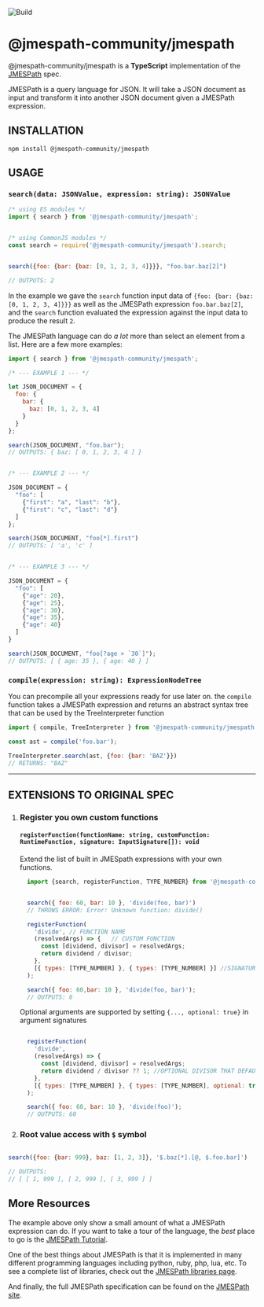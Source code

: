 ![Build](https://github.com/jmespath-community/typescript-jmespath/actions/workflows/nodejs.yml/badge.svg?branch=main)

# @jmespath-community/jmespath


@jmespath-community/jmespath is a **TypeScript** implementation of the [JMESPath](https://jmespath.site/) spec.

JMESPath is a query language for JSON. It will take a JSON document
as input and transform it into another JSON document
given a JMESPath expression.

## INSTALLATION

```
npm install @jmespath-community/jmespath
```

## USAGE

### `search(data: JSONValue, expression: string): JSONValue`

```javascript
/* using ES modules */
import { search } from '@jmespath-community/jmespath';


/* using CommonJS modules */
const search = require('@jmespath-community/jmespath').search;


search({foo: {bar: {baz: [0, 1, 2, 3, 4]}}}, "foo.bar.baz[2]")

// OUTPUTS: 2

```

In the example we gave the `search` function input data of
`{foo: {bar: {baz: [0, 1, 2, 3, 4]}}}` as well as the JMESPath
expression `foo.bar.baz[2]`, and the `search` function evaluated
the expression against the input data to produce the result `2`.

The JMESPath language can do *a lot* more than select an element
from a list.  Here are a few more examples:

```javascript
import { search } from '@jmespath-community/jmespath';

/* --- EXAMPLE 1 --- */

let JSON_DOCUMENT = {
  foo: {
    bar: {
      baz: [0, 1, 2, 3, 4]
    }
  }
};

search(JSON_DOCUMENT, "foo.bar");
// OUTPUTS: { baz: [ 0, 1, 2, 3, 4 ] }


/* --- EXAMPLE 2 --- */

JSON_DOCUMENT = {
  "foo": [
    {"first": "a", "last": "b"},
    {"first": "c", "last": "d"}
  ]
};

search(JSON_DOCUMENT, "foo[*].first")
// OUTPUTS: [ 'a', 'c' ]


/* --- EXAMPLE 3 --- */

JSON_DOCUMENT = {
  "foo": [
    {"age": 20},
    {"age": 25},
    {"age": 30},
    {"age": 35},
    {"age": 40}
  ]
}

search(JSON_DOCUMENT, "foo[?age > `30`]");
// OUTPUTS: [ { age: 35 }, { age: 40 } ]
```

### `compile(expression: string): ExpressionNodeTree`

You can precompile all your expressions ready for use later on. the `compile`
function takes a JMESPath expression and returns an abstract syntax tree that
can be used by the TreeInterpreter function

```javascript
import { compile, TreeInterpreter } from '@jmespath-community/jmespath';

const ast = compile('foo.bar');

TreeInterpreter.search(ast, {foo: {bar: 'BAZ'}})
// RETURNS: "BAZ"

```

---
## EXTENSIONS TO ORIGINAL SPEC

1. ### Register you own custom functions

    #### `registerFunction(functionName: string, customFunction: RuntimeFunction, signature: InputSignature[]): void`

    Extend the list of built in JMESpath expressions with your own functions.

    ```javascript
      import {search, registerFunction, TYPE_NUMBER} from '@jmespath-community/jmespath'


      search({ foo: 60, bar: 10 }, 'divide(foo, bar)')
      // THROWS ERROR: Error: Unknown function: divide()

      registerFunction(
        'divide', // FUNCTION NAME
        (resolvedArgs) => {   // CUSTOM FUNCTION
          const [dividend, divisor] = resolvedArgs;
          return dividend / divisor;
        },
        [{ types: [TYPE_NUMBER] }, { types: [TYPE_NUMBER] }] //SIGNATURE
      );

      search({ foo: 60,bar: 10 }, 'divide(foo, bar)');
      // OUTPUTS: 6

    ```

    Optional arguments are supported by setting `{..., optional: true}` in argument signatures


    ```javascript

      registerFunction(
        'divide',
        (resolvedArgs) => {
          const [dividend, divisor] = resolvedArgs;
          return dividend / divisor ?? 1; //OPTIONAL DIVISOR THAT DEFAULTS TO 1
        },
        [{ types: [TYPE_NUMBER] }, { types: [TYPE_NUMBER], optional: true }] //SIGNATURE
      );

      search({ foo: 60, bar: 10 }, 'divide(foo)');
      // OUTPUTS: 60

    ```

2. ### Root value access with `$` symbol

```javascript

search({foo: {bar: 999}, baz: [1, 2, 3]}, '$.baz[*].[@, $.foo.bar]')

// OUTPUTS:
// [ [ 1, 999 ], [ 2, 999 ], [ 3, 999 ] ]
```


## More Resources

The example above only show a small amount of what
a JMESPath expression can do. If you want to take a
tour of the language, the *best* place to go is the
[JMESPath Tutorial](http://jmespath.site/main#tutorial).

One of the best things about JMESPath is that it is
implemented in many different programming languages including
python, ruby, php, lua, etc.  To see a complete list of libraries,
check out the [JMESPath libraries page](http://jmespath.site/main#libraries).

And finally, the full JMESPath specification can be found
on the [JMESPath site](https://jmespath.site/main/#specification).
